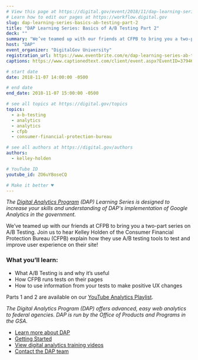 ```yaml
---
# View this page at https://digital.gov/event/2018/11/dap-learning-series-basics-ab-testing
# Learn how to edit our pages at https://workflow.digital.gov
slug: dap-learning-series-basics-ab-testing-part-2
title: "DAP Learning Series: Basics of A/B Testing Part 2"
deck: ""
summary: "We’ve teamed up with our friends at CFPB to bring you a two-part series on A/B Testing."
host: "DAP"
event_organizer: "DigitalGov University"
registration_url: https://www.eventbrite.com/e/dap-learning-series-ab-testing-basics-part-2-registration-51480507584
captions: https://www.captionedtext.com/client/event.aspx?EventID=3794626&CustomerID=321

# start date
date: 2018-11-07 14:00:00 -0500

# end date
end_date: 2018-11-07 15:00:00 -0500

# see all topics at https://digital.gov/topics
topics: 
  - a-b-testing
  - analytics
  - analytics
  - cfpb
  - consumer-financial-protection-bureau

# see all authors at https://digital.gov/authors
authors: 
  - kelley-holden

# YouTube ID
youtube_id: ZO6uYBoseCQ

# Make it better ♥
---
```


_The [Digital Analytics Program](https://www.digitalgov.gov/services/dap/) (DAP) Learning Series is designed to increase your skills and understanding of DAP's implementation of Google Analytics in the government._

We’ve teamed up with our friends at CFPB to bring you a two-part series on A/B Testing. Join us to hear Kelley Holden of the Consumer Financial Protection Bureau (CFPB) explain how they use A/B testing tools to test and improve user experience on their site!

### What you’ll learn:

- What A/B Testing is and why it’s useful
- How CFPB runs tests on their pages
- How to use information from your tests to make positive UX changes

Parts 1 and 2 are available on our [YouTube Analytics Playlist](https://www.youtube.com/playlist?list=PLd9b-GuOJ3nEz1NYl66orgVZIu17laKba).

_The Digital Analytics Program (DAP) offers advanced, easy web analytics to federal agencies. DAP is run by the Office of Products and Programs in the GSA._

- [Learn more about DAP](https://www.digitalgov.gov/services/dap/)
- [Getting Started](https://github.com/digital-analytics-program/gov-wide-code)
- [View digital analytics training videos](https://www.youtube.com/playlist?list=PLd9b-GuOJ3nFwlyvLFUtmDpYFKezhot8P)
- [Contact the DAP team](mailto:dap@support.digitalgov.gov)
